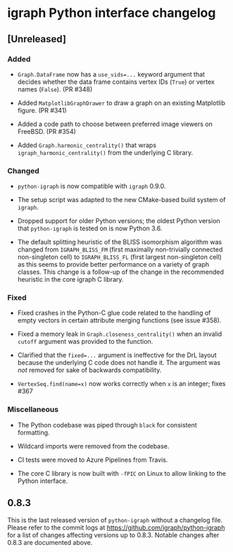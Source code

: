# igraph Python interface changelog

## [Unreleased]

### Added

* `Graph.DataFrame` now has a `use_vids=...` keyword argument that decides whether
  the data frame contains vertex IDs (`True`) or vertex names (`False`). (PR #348)

* Added `MatplotlibGraphDrawer` to draw a graph on an existing Matplotlib
  figure. (PR #341)

* Added a code path to choose between preferred image viewers on FreeBSD. (PR #354)

* Added `Graph.harmonic_centrality()` that wraps `igraph_harmonic_centrality()`
  from the underlying C library.

### Changed

* `python-igraph` is now compatible with `igraph` 0.9.0.

* The setup script was adapted to the new CMake-based build system of `igraph`.

* Dropped support for older Python versions; the oldest Python version that
  `python-igraph` is tested on is now Python 3.6.

* The default splitting heuristic of the BLISS isomorphism algorithm was changed
  from `IGRAPH_BLISS_FM` (first maximally non-trivially connected non-singleton cell)
  to `IGRAPH_BLISS_FL` (first largest non-singleton cell) as this seems to provide
  better performance on a variety of graph classes. This change is a follow-up
  of the change in the recommended heuristic in the core igraph C library.

### Fixed

* Fixed crashes in the Python-C glue code related to the handling of empty
  vectors in certain attribute merging functions (see issue #358).

* Fixed a memory leak in `Graph.closeness_centrality()` when an invalid `cutoff`
  argument was provided to the function.

* Clarified that the `fixed=...` argument is ineffective for the DrL layout
  because the underlying C code does not handle it. The argument was _not_
  removed for sake of backwards compatibility.

* `VertexSeq.find(name=x)` now works correctly when `x` is an integer; fixes
  #367

### Miscellaneous

* The Python codebase was piped through `black` for consistent formatting.

* Wildcard imports were removed from the codebase.

* CI tests were moved to Azure Pipelines from Travis.

* The core C library is now built with `-fPIC` on Linux to allow linking to the
  Python interface.

## 0.8.3

This is the last released version of `python-igraph` without a changelog file.
Please refer to the commit logs at https://github.com/igraph/python-igraph for
a list of changes affecting versions up to 0.8.3. Notable changes after 0.8.3
are documented above.
